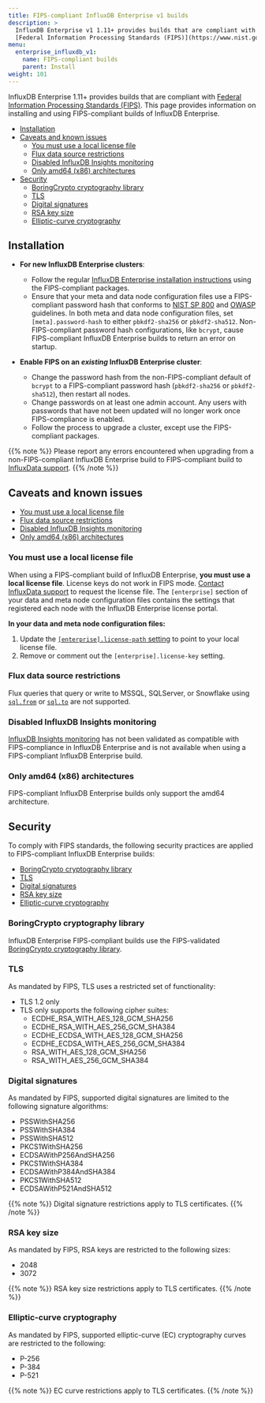 ```yaml
---
title: FIPS-compliant InfluxDB Enterprise v1 builds
description: >
  InfluxDB Enterprise v1 1.11+ provides builds that are compliant with 
  [Federal Information Processing Standards (FIPS)](https://www.nist.gov/standardsgov/compliance-faqs-federal-information-processing-standards-fips).
menu:
  enterprise_influxdb_v1:
    name: FIPS-compliant builds
    parent: Install
weight: 101
---
```


InfluxDB Enterprise 1.11+ provides builds that are compliant with 
[Federal Information Processing Standards (FIPS)](https://www.nist.gov/standardsgov/compliance-faqs-federal-information-processing-standards-fips).
This page provides information on installing and using FIPS-compliant builds of
InfluxDB Enterprise.

- [Installation](#installation)
- [Caveats and known issues](#caveats-and-known-issues)
  - [You must use a local license file](#you-must-use-a-local-license-file)
  - [Flux data source restrictions](#flux-data-source-restrictions)
  - [Disabled InfluxDB Insights monitoring](#disabled-influxdb-insights-monitoring)
  - [Only amd64 (x86) architectures](#only-amd64-x86-architectures)
- [Security](#security)
  - [BoringCrypto cryptography library](#boringcrypto-cryptography-library)
  - [TLS](#tls)
  - [Digital signatures](#digital-signatures)
  - [RSA key size](#rsa-key-size)
  - [Elliptic-curve cryptography](#elliptic-curve-cryptography)

## Installation

- **For new InfluxDB Enterprise clusters**:

  - Follow the regular [InfluxDB Enterprise installation instructions](/enterprise_influxdb/v1/introduction/installation/)
    using the FIPS-compliant packages. 
  - Ensure that your meta and data node configuration files use a FIPS-compliant
    password hash that conforms to
    [NIST SP 800](https://www.nist.gov/itl/publications-0/nist-special-publication-800-series-general-information)
    and [OWASP](https://owasp.org/) guidelines.
    In both meta and data node configuration files, set `[meta].password-hash` to
    either `pbkdf2-sha256` or `pbkdf2-sha512`.
    Non-FIPS-compliant password hash configurations, like `bcrypt`, cause
    FIPS-compliant InfluxDB Enterprise builds to return an error on startup.

- **Enable FIPS on an _existing_ InfluxDB Enterprise cluster**:

  - Change the password hash from the non-FIPS-compliant default of `bcrypt` to
    a FIPS-compliant password hash (`pbkdf2-sha256` or `pbkdf2-sha512`), then
    restart all nodes.
  - Change passwords on at least one admin account.
    Any users with passwords that have not been updated will no longer work once
    FIPS-compliance is enabled.
  - Follow the process to upgrade a cluster, except use the FIPS-compliant packages.

{{% note %}}
Please report any errors encountered when upgrading from a non-FIPS-compliant
InfluxDB Enterprise build to FIPS-compliant build to [InfluxData support](https://support.influxdata.com).
{{% /note %}}

## Caveats and known issues

- [You must use a local license file](#you-must-use-a-local-license-file)
- [Flux data source restrictions](#flux-data-source-restrictions)
- [Disabled InfluxDB Insights monitoring](#disabled-influxdb-insights-monitoring)
- [Only amd64 (x86) architectures](#only-amd64-x86-architectures)

### You must use a local license file

When using a FIPS-compliant build of InfluxDB Enterprise,
**you must use a local license file**. License keys do not work in FIPS mode.
[Contact InfluxData support](https://support.influxdata.com) to request the
license file.
The `[enterprise]` section of your data and meta node configuration files
contains the settings that registered each node with the InfluxDB Enterprise
license portal.

**In your data and meta node configuration files:**

1.  Update the [`[enterprise].license-path` setting](/enterprise_influxdb/v1/administration/configure/config-data-nodes/#license-path) 
    to point to your local license file.
2.  Remove or comment out the `[enterprise].license-key` setting.

### Flux data source restrictions

Flux queries that query or write to MSSQL, SQLServer, or Snowflake using
[`sql.from`](/flux/v0/stdlib/sql/from/) or [`sql.to`](/flux/v0/stdlib/sql/to/)
are not supported.

### Disabled InfluxDB Insights monitoring

[InfluxDB Insights monitoring](https://www.influxdata.com/products/influxdb-insights/)
has not been validated as compatible with FIPS-compliance in InfluxDB Enterprise
and is not available when using a FIPS-compliant InfluxDB Enterprise build.

### Only amd64 (x86) architectures

FIPS-compliant InfluxDB Enterprise builds only support the amd64 architecture.

## Security

To comply with FIPS standards, the following security practices are applied to
FIPS-compliant InfluxDB Enterprise builds:

- [BoringCrypto cryptography library](#boringcrypto-cryptography-library)
- [TLS](#tls)
- [Digital signatures](#digital-signatures)
- [RSA key size](#rsa-key-size)
- [Elliptic-curve cryptography](#elliptic-curve-cryptography)

### BoringCrypto cryptography library

InfluxDB Enterprise FIPS-compliant builds use the FIPS-validated
[BoringCrypto cryptography library](https://boringssl.googlesource.com/boringssl/+/master/crypto/fipsmodule/FIPS.md).

### TLS

As mandated by FIPS, TLS uses a restricted set of functionality:

- TLS 1.2 only
- TLS only supports the following cipher suites:
  - ECDHE_RSA_WITH_AES_128_GCM_SHA256
  - ECDHE_RSA_WITH_AES_256_GCM_SHA384
  - ECDHE_ECDSA_WITH_AES_128_GCM_SHA256
  - ECDHE_ECDSA_WITH_AES_256_GCM_SHA384
  - RSA_WITH_AES_128_GCM_SHA256
  - RSA_WITH_AES_256_GCM_SHA384

### Digital signatures

As mandated by FIPS, supported digital signatures are limited to the following
signature algorithms:

- PSSWithSHA256
- PSSWithSHA384
- PSSWithSHA512
- PKCS1WithSHA256
- ECDSAWithP256AndSHA256
- PKCS1WithSHA384
- ECDSAWithP384AndSHA384
- PKCS1WithSHA512
- ECDSAWithP521AndSHA512

{{% note %}}
Digital signature restrictions apply to TLS certificates.
{{% /note %}}

### RSA key size

As mandated by FIPS, RSA keys are restricted to the following sizes:

- 2048
- 3072

{{% note %}}
RSA key size restrictions apply to TLS certificates.
{{% /note %}}

### Elliptic-curve cryptography

As mandated by FIPS, supported elliptic-curve (EC) cryptography curves are
restricted to the following:

- P-256
- P-384
- P-521

{{% note %}}
EC curve restrictions apply to TLS certificates.
{{% /note %}}
